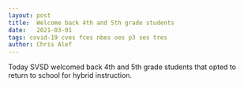 ```yaml
---
layout: post
title:  Welcome back 4th and 5th grade students
date:   2021-03-01
tags: covid-19 cves fces nbes oes p3 ses tres
author: Chris Alef
---
```

Today SVSD welcomed back 4th and 5th grade students that opted to return to school for hybrid instruction.
